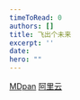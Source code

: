 ```yaml
---
timeToRead: 0
authors: []
title: 飞出个未来
excerpt: ''
date: 
hero: ""
---
```

[MDpan](https://mdpan.tk/%E9%A3%9E%E5%87%BA%E4%B8%AA%E6%9C%AA%E6%9D%A5)
[阿里云](https://www.aliyundrive.com/s/koZc3c6EZYy)